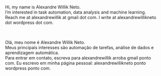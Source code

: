 
Hi, my name is Alexandre Willik Neto.
<br /> 
I’m interested in task automation, data analysis and machine learning.
<br /> 
Reach me at alexandrewillik at gmail dot com.
I write at alexandrewillikneto dot wordpress dot com.  
<br /> 
<br /> 

Olá, meu nome é Alexandre Willik Neto.
<br /> 
Meus principais interesses são automação de tarefas, análise de dados e aprendizagem automática.
<br /> 
Para entrar em contato, escreva para alexandrewillik arroba gmail ponto com.
Eu escrevo em minha página pessoal: alexandrewillikneto ponto wordpress ponto com.


